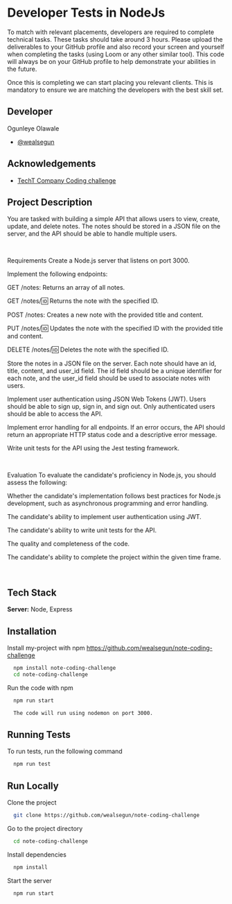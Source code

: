 
# Developer Tests in NodeJs

To match with relevant placements, developers are required to complete technical tasks. These tasks should take around 3 hours. Please upload the deliverables to your GitHub profile and also record your screen and yourself when completing the tasks (using Loom or any other similar tool). This code will always be on your GitHub profile to help demonstrate your abilities in the future.

Once this is completing we can start placing you relevant clients. This is mandatory to ensure we are matching the developers with the best skill set. 


## Developer
Ogunleye Olawale
- [@wealsegun](https://github.com/wealsegun)


## Acknowledgements

 - [TechT Company Coding challenge](https://www.techt.io)


## Project Description


You are tasked with building a simple API that allows users to view, create, update, and delete notes. The notes should be stored in a JSON file on the server, and the API should be able to handle multiple users.

​

Requirements
Create a Node.js server that listens on port 3000.

Implement the following endpoints:

GET /notes: Returns an array of all notes.

GET /notes/:id: Returns the note with the specified ID.

POST /notes: Creates a new note with the provided title and content.

PUT /notes/:id: Updates the note with the specified ID with the provided title and content.

DELETE /notes/:id: Deletes the note with the specified ID.

Store the notes in a JSON file on the server. Each note should have an id, title, content, and user_id field. The id field should be a unique identifier for each note, and the user_id field should be used to associate notes with users.

Implement user authentication using JSON Web Tokens (JWT). Users should be able to sign up, sign in, and sign out. Only authenticated users should be able to access the API.

Implement error handling for all endpoints. If an error occurs, the API should return an appropriate HTTP status code and a descriptive error message.

Write unit tests for the API using the Jest testing framework.

​

Evaluation
To evaluate the candidate's proficiency in Node.js, you should assess the following:

Whether the candidate's implementation follows best practices for Node.js development, such as asynchronous programming and error handling.

The candidate's ability to implement user authentication using JWT.

The candidate's ability to write unit tests for the API.

The quality and completeness of the code.

The candidate's ability to complete the project within the given time frame.

​



## Tech Stack

**Server:** Node, Express


## Installation

Install my-project with npm
https://github.com/wealsegun/note-coding-challenge

```bash
  npm install note-coding-challenge
  cd note-coding-challenge
```

Run the code with npm

```bash
  npm run start

  The code will run using nodemon on port 3000.
```


    
## Running Tests

To run tests, run the following command

```bash
  npm run test
```


## Run Locally

Clone the project

```bash
  git clone https://github.com/wealsegun/note-coding-challenge
```

Go to the project directory

```bash
  cd note-coding-challenge
```

Install dependencies

```bash
  npm install
```

Start the server

```bash
  npm run start
```



